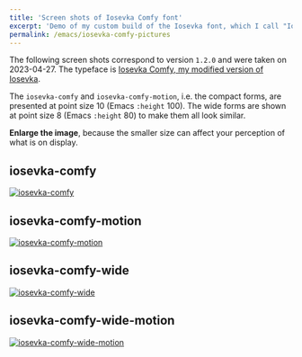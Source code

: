 ```yaml
---
title: 'Screen shots of Iosevka Comfy font'
excerpt: 'Demo of my custom build of the Iosevka font, which I call "Iosevka Comfy".'
permalink: /emacs/iosevka-comfy-pictures
---
```


The following screen shots correspond to version `1.2.0` and were
taken on 2023-04-27.  The typeface is [Iosevka Comfy, my modified
version of Iosevka](https://git.sr.ht/~protesilaos/iosevka-comfy).

The `iosevka-comfy` and `iosevka-comfy-motion`, i.e. the compact
forms, are presented at point size 10 (Emacs `:height` 100).  The wide
forms are shown at point size 8 (Emacs `:height` 80) to make them all
look similar.

**Enlarge the image**, because the smaller size can affect your
perception of what is on display.

## iosevka-comfy

<a href="{{'/assets/images/iosevka-comfy/iosevka-comfy.png' | absolute_url }}"><img alt="iosevka-comfy" src="{{'/assets/images/iosevka-comfy/iosevka-comfy.png' | absolute_url }}"/></a>

## iosevka-comfy-motion

<a href="{{'/assets/images/iosevka-comfy/iosevka-comfy-motion.png' | absolute_url }}"><img alt="iosevka-comfy-motion" src="{{'/assets/images/iosevka-comfy/iosevka-comfy-motion.png' | absolute_url }}"/></a>

## iosevka-comfy-wide

<a href="{{'/assets/images/iosevka-comfy/iosevka-comfy-wide.png' | absolute_url }}"><img alt="iosevka-comfy-wide" src="{{'/assets/images/iosevka-comfy/iosevka-comfy-wide.png' | absolute_url }}"/></a>

## iosevka-comfy-wide-motion

<a href="{{'/assets/images/iosevka-comfy/iosevka-comfy-wide-motion.png' | absolute_url }}"><img alt="iosevka-comfy-wide-motion" src="{{'/assets/images/iosevka-comfy/iosevka-comfy-wide-motion.png' | absolute_url }}"/></a>
